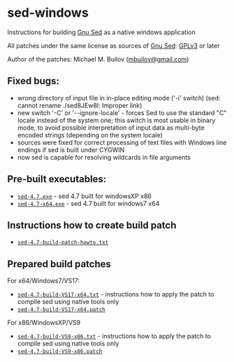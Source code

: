 # sed-windows
Instructions for building [Gnu Sed](https://www.gnu.org/software/sed) as a native windows application

All patches under the same license as sources of [Gnu Sed](https://www.gnu.org/software/sed): [GPLv3](https://www.gnu.org/licenses/gpl-3.0.html) or later

Author of the patches: Michael M. Builov (mbuilov@gmail.com)

## Fixed bugs:
- wrong directory of input file in in-place editing mode ('-i' switch) (sed: cannot rename ./sed8JEw8l: Improper link)
- new switch '-C' or '--ignore-locale' - forces Sed to use the standard "C" locale instead of the system one; this switch is most usable in binary mode, to avoid possible interpretation of input data as multi-byte encoded strings (depending on the system locale)
- sources were fixed for correct processing of text files with Windows line endings if sed is built under CYGWIN
- now sed is capable for resolving wildcards in file arguments

## Pre-built executables:
- [`sed-4.7.exe`](/sed-4.7.exe)     - sed 4.7 built for windowsXP x86
- [`sed-4.7-x64.exe`](/sed-4.7-x64.exe) - sed 4.7 built for windows7 x64

## Instructions how to create build patch
- [`sed-4.7-build-patch-howto.txt`](/sed-4.7-build-patch-howto.txt)

## Prepared build patches
For x64/Windows7/VS17:
- [`sed-4.7-build-VS17-x64.txt`](/sed-4.7-build-VS17-x64.txt) - instructions how to apply the patch to compile sed using native tools only
- [`sed-4.7-build-VS17-x64.patch`](/sed-4.7-build-VS17-x64.patch)

For x86/WindowsXP/VS9
- [`sed-4.7-build-VS9-x86.txt`](/sed-4.7-build-VS9-x86.txt) - instructions how to apply the patch to compile sed using native tools only
- [`sed-4.7-build-VS9-x86.patch`](/sed-4.7-build-VS9-x86.patch)
